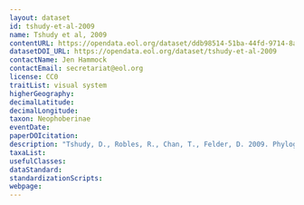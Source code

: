 ```yaml
---
layout: dataset
id: tshudy-et-al-2009
name: Tshudy et al, 2009
contentURL: https://opendata.eol.org/dataset/ddb98514-51ba-44fd-9714-8ada475a431f/resource/6275b36e-47a3-47c4-8718-448a633af6fb/download/tshudy.zip
datasetDOI_URL: https://opendata.eol.org/dataset/tshudy-et-al-2009
contactName: Jen Hammock
contactEmail: secretariat@eol.org
license: CC0
traitList: visual system
higherGeography:
decimalLatitude:
decimalLongitude:
taxon: Neophoberinae
eventDate:
paperDOIcitation: 
description: "Tshudy, D., Robles, R., Chan, T., Felder, D. 2009. Phylogeny of Marine Clawed Lobster Families Nephropidae Dana, 1852, and Thaumastochelidae Bate, 1888, Based on Mitochondrial Genes.  DOI: 10.1201/9781420092592-c18. In: Crustacean Issues 18: Decapod Crustacean Phylogenetics, Joel W. Martin, Keith A. Crandall, Darryl L. Felder, eds. CRC Press, Taylor & Francis Group.	https://www.researchgate.net/publication/230604625_Phylogeny_of_Marine_Clawed_Lobster_Families_Nephropidae_Dana_1852_and_Thaumastochelidae_Bate_1888_Based_on_Mitochondrial_Genes"
taxaList: 
usefulClasses:
dataStandard:
standardizationScripts:
webpage:
---
```


